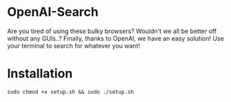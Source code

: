 # OpenAI-Search
Are you tired of using these bulky browsers? Wouldn't we all be better off without any GUIs..?
Finally, thanks to OpenAI, we have an easy solution! Use your terminal to search for whatever you want!

# Installation
```
sudo chmod +x setup.sh && sudo ./setup.sh
```

